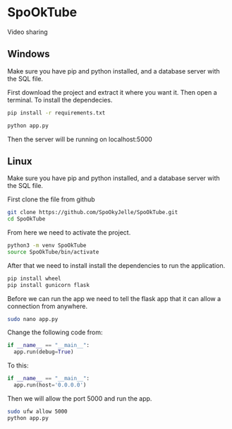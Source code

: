 # SpoOkTube
Video sharing

## Windows
Make sure you have pip and python installed, and a database server with the SQL file.

First download the project and extract it where you want it.
Then open a terminal.
To install the dependecies.

```bash
pip install -r requirements.txt 
```

```bash
python app.py
```

Then the server will be running on localhost:5000

## Linux

Make sure you have pip and python installed, and a database server with the SQL file.
 
First clone the file from github

```bash
git clone https://github.com/SpoOkyJelle/SpoOkTube.git
cd SpoOkTube
```

From here we need to activate the project.

```bash
python3 -m venv SpoOkTube
source SpoOkTube/bin/activate
```

After that we need to install install the dependencies to run the application.

```bash
pip install wheel
pip install gunicorn flask
```


Before we can run the app we need to tell the flask app that it can allow a connection from anywhere.
```bash
sudo nano app.py
```

Change the following code from:
```python
if __name__ == "__main__":
  app.run(debug=True)
```
To this:
```python
if __name__ == "__main__":
  app.run(host='0.0.0.0')
```

Then we will allow the port 5000 and run the app.

```bash
sudo ufw allow 5000
python app.py
```